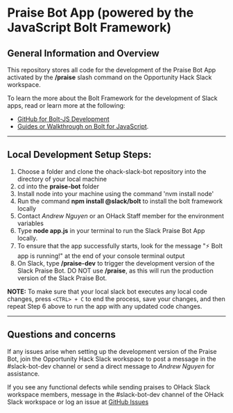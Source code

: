 # Praise Bot App (powered by the JavaScript Bolt Framework)

## General Information and Overview
This repository stores all code for the development of the Praise Bot App activated by the **/praise** slash command on the Opportunity Hack Slack workspace.

To learn the more about the Bolt Framework for the development of Slack apps, read or learn more at the following: 
- [GitHub for Bolt-JS Development](https://github.com/slackapi/bolt-js)
- [Guides or Walkthrough on Bolt for JavaScript](https://tools.slack.dev/bolt-js/).

---

## Local Development Setup Steps:

1. Choose a folder and clone the ohack-slack-bot repository into the directory 
of your local machine
2. cd into the **praise-bot** folder
3. Install node into your machine using the command 'nvm install node'
4. Run the command **npm install @slack/bolt** to install the bolt framework locally
6. Contact *Andrew Nguyen* or an OHack Staff member for the environment variables
5. Type **node app.js** in your terminal to run the Slack Praise Bot App locally. 
6. To ensure that the app successfully starts, look for the message "⚡️ Bolt app is running!" at the end of your console terminal output
7. On Slack, type **/praise-dev** to trigger the development version of the Slack Praise Bot. DO NOT use **/praise**, as this will run the production version of the Slack Praise Bot. 


**NOTE:** To make sure that your local slack bot executes any local code changes, press `<CTRL> + C` to end the process, save your changes, and then repeat Step 6 above to run the app with any updated code changes.

---

## Questions and concerns

If any issues arise when setting up the development version of the Praise Bot, join the Opportunity Hack Slack workspace to post a message in the #slack-bot-dev channel or send a direct message to *Andrew Nguyen* for assistance.

If you see any functional defects while sending praises to OHack Slack workspace members, message in the #slack-bot-dev channel of the OHack Slack workspace or log an issue at [GitHub Issues](https://github.com/opportunity-hack/ohack-slack-bot/issues)
